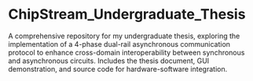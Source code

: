 # ChipStream_Undergraduate_Thesis
A comprehensive repository for my undergraduate thesis, exploring the implementation of a 4-phase dual-rail asynchronous communication protocol to enhance cross-domain interoperability between synchronous and asynchronous circuits. Includes the thesis document, GUI demonstration, and source code for hardware-software integration.
